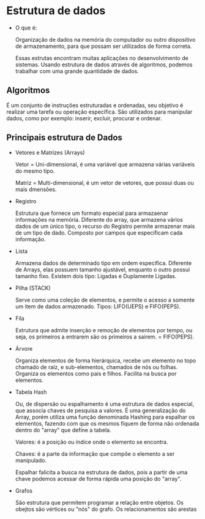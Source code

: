 # Estrutura de dados

- O que é:

  Organização de dados na memória do computador ou outro dispositivo de armazenamento, para que possam ser utilizados de forma correta.

  Essas estrutas encontram muitas aplicações no desenvolvimento de sistemas. Usando estrutura de dados através de algoritmos, podemos trabalhar com uma grande quantidade de dados.

## Algoritmos

É um conjunto de instruções estruturadas e ordenadas, seu objetivo é realizar uma tarefa ou operação específica. São utilizados para manipular dados, como por exemplo: inserir, excluir, procurar e ordenar.

## Principais estrutura de Dados

- Vetores e Matrizes (Arrays)

  Vetor = Uni-dimensional, é uma variável que armazena várias variáveis do mesmo tipo.

  Matriz = Multi-dimensional, é um vetor de vetores, que possui duas ou mais dmensões.

  

- Registro

  Estrutura que fornece um formato especial para armazaenar informações na memória. Diferente do array, que armazena vários dados de um único tipo, o recurso do Registro permite armazenar mais de um tipo de dado. Composto por campos que especificam cada informação.

  

- Lista

  Armazena dados de determinado tipo em ordem específica. Diferente de Arrays, elas possuem tamanho ajustável, enquanto o outro possui tamanho fixo. Existem dois tipo: Ligadas e Duplamente Ligadas.

  

- Pilha (STACK)

  Serve como uma coleção de elementos, e permite o acesso a somente um item de dados armazenado. Tipos: LIFO(UEPS) e FIFO(PEPS).

  

- Fila

  Estrutura que admite inserção e remoção de elementos por tempo, ou seja, os primeiros a entrarem são os primeiros a sairem. = FIFO(PEPS).

  

- Árvore

  Organiza elementos de forma hierárquica, recebe um elemento no topo chamado de raíz, e sub-elementos, chamados de nós ou folhas. Organiza os elementos como pais e filhos. Facilita na busca por elementos.

  

- Tabela Hash

  Ou, de dispersão ou espalhamento é uma estrutura de dados especial, que associa chaves de pesquisa a valores. É uma generalização do Array, porém utiliza uma função denominada Hashing para espalhar os elementos, fazendo com que os mesmos fiquem de forma não ordenada dentro do "array" que define a tabela.

  Valores: é a posição ou índice onde o elemento se encontra.

  Chaves: é a parte da informação que compõe o elemento a ser manipulado.

  Espalhar falicita a busca na estrutura de dados, pois a partir de uma chave podemos acessar de forma rápida uma posição do "array".

- Grafos

  São estrutura que permitem programar a relação entre objetos. Os obejtos são vértices ou "nós" do grafo. Os relacionamentos são arestas